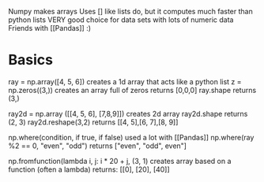 Numpy makes arrays
	Uses [] like lists do, but it computes much faster than python lists
	VERY good choice for data sets with lots of numeric data
Friends with [[Pandas]] :)

# Basics
ray = np.array([4, 5, 6])
	creates a 1d array that acts like a python list
z = np.zeros((3,))
	creates an array full of zeros
	returns [0,0,0]
ray.shape
	returns (3,)

ray2d = np.array ([[4, 5, 6], [7,8,9]])
	creates 2d array
ray2d.shape
	returns (2, 3)
ray2d.reshape(3,2)
	returns [[4, 5],[6, 7],[8, 9]]

np.where(condition, if true, if false)
	used a lot with [[Pandas]]
np.where(ray %2 == 0, "even", "odd")
	returns ["even", "odd", even"]

np.fromfunction(lambda i, j: i * 20 + j, (3, 1)
	creates array based on a function (often a lambda)
	returns: [[0], [20], [40]]